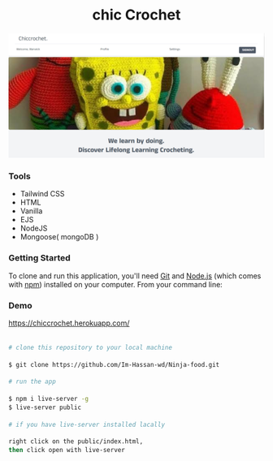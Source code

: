 <h1 align='center'>chic Crochet</h1>

![screenshot](https://raw.githubusercontent.com/Im-Hassan-wd/Crocheting/master/public/img/chiccrochet.png?token=GHSAT0AAAAAABZ4PJEIEIMXURNSHD2X5I7AY2H3AIQ)

### Tools

- Tailwind CSS
- HTML
- Vanilla 
- EJS
- NodeJS
- Mongoose( mongoDB )

### Getting Started

To clone and run this application, you'll need [Git](https://git-scm.com) and [Node.js](https://nodejs.org/en/download/) (which comes with [npm](http://npmjs.com)) installed on your computer. From your command line:

### Demo
https://chiccrochet.herokuapp.com/

```bash

# clone this repository to your local machine

$ git clone https://github.com/Im-Hassan-wd/Ninja-food.git

# run the app

$ npm i live-server -g
$ live-server public

# if you have live-server installed lacally

right click on the public/index.html,
then click open with live-server



```

